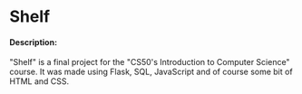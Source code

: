 # Shelf
#### Description:
"Shelf" is a final project for the "CS50's Introduction to Computer Science" course. It was made using Flask, SQL, JavaScript and of course some bit of HTML and CSS.